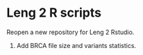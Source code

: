 # Leng 2 R scripts
Reopen a new repository for Leng 2 Rstudio.

1. Add BRCA file size and variants statistics.